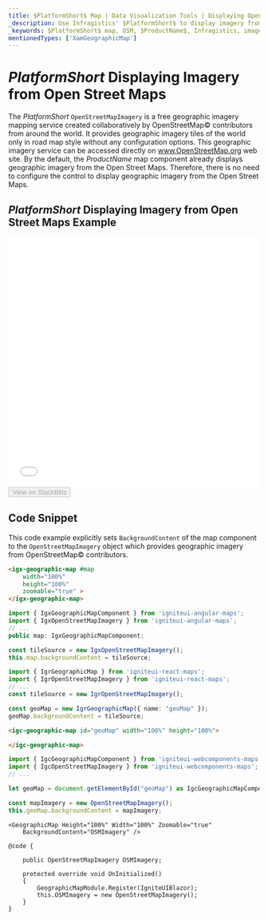 ```yaml
---
title: $PlatformShort$ Map | Data Visualization Tools | Displaying Open Street Maps Imagery | Infragistics
_description: Use Infragistics' $PlatformShort$ to display imagery from OSM maps. View $ProductName$ map tutorials!
_keywords: $PlatformShort$ map, OSM, $ProductName$, Infragistics, imagery tile source, map background
mentionedTypes: ['XamGeographicMap']
---
```

# $PlatformShort$ Displaying Imagery from Open Street Maps

The $PlatformShort$ `OpenStreetMapImagery` is a free geographic imagery mapping service created collaboratively by OpenStreetMap© contributors from around the world. It provides geographic imagery tiles of the world only in road map style without any configuration options. This geographic imagery service can be accessed directly on <a href="http://www.openstreetmap.org" target="_blank">www.OpenStreetMap.org</a> web site.
By the default, the $ProductName$ map component already displays geographic imagery from the Open Street Maps. Therefore, there is no need to configure the control to display geographic imagery from the Open Street Maps.

## $PlatformShort$ Displaying Imagery from Open Street Maps Example

<div class="sample-container loading" style="height: 500px">
    <iframe id="geo-map-display-osm-imagery-iframe" src='{environment:dvDemosBaseUrl}/maps/geo-map-display-osm-imagery' width="100%" height="100%" seamless frameBorder="0" onload="onXPlatSampleIframeContentLoaded(this);"></iframe>
</div>
<div>
    <button data-localize="stackblitz" disabled class="stackblitz-btn" data-iframe-id="geo-map-display-osm-imagery-iframe" data-demos-base-url="{environment:dvDemosBaseUrl}">View on StackBlitz
    </button>
</div>
<sample-button src="maps/geo-map/display-osm-imagery"></sample-button>

<div class="divider--half"></div>

## Code Snippet
This code example explicitly sets `BackgroundContent` of the map component to the `OpenStreetMapImagery` object which provides geographic imagery from  OpenStreetMap© contributors.

```html
<igx-geographic-map #map
    width="100%"
    height="100%"
    zoomable="true" >
</igx-geographic-map>
```

```ts
import { IgxGeographicMapComponent } from 'igniteui-angular-maps';
import { IgxOpenStreetMapImagery } from 'igniteui-angular-maps';
// ...
public map: IgxGeographicMapComponent;

const tileSource = new IgxOpenStreetMapImagery();
this.map.backgroundContent = tileSource;
```

```ts
import { IgrGeographicMap } from 'igniteui-react-maps';
import { IgrOpenStreetMapImagery } from 'igniteui-react-maps';
// ...
const tileSource = new IgrOpenStreetMapImagery();

const geoMap = new IgrGeographicMap({ name: "geoMap" });
geoMap.backgroundContent = tileSource;
```

```html
<igc-geographic-map id="geoMap" width="100%" height="100%">

</igc-geographic-map>
```

```ts
import { IgcGeographicMapComponent } from 'igniteui-webcomponents-maps';
import { IgcOpenStreetMapImagery } from 'igniteui-webcomponents-maps';
// ...

let geoMap = document.getElementById("geoMap") as IgcGeographicMapComponent

const mapImagery = new OpenStreetMapImagery();
this.geoMap.backgroundContent = mapImagery;
```

```razor
<GeographicMap Height="100%" Width="100%" Zoomable="true"
    BackgroundContent="OSMImagery" />

@code {

    public OpenStreetMapImagery OSMImagery;
    
    protected override void OnInitialized()
    {
        GeographicMapModule.Register(IgniteUIBlazor);
        this.OSMImagery = new OpenStreetMapImagery();        
    }
}
```

